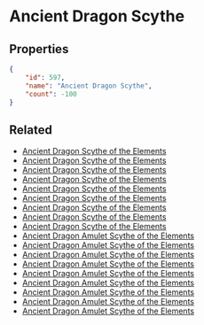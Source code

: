 # Ancient Dragon Scythe

<no description available>

## Properties

```json
{
    "id": 597,
    "name": "Ancient Dragon Scythe",
    "count": -100
}
```

## Related

- [Ancient Dragon Scythe of the Elements](../items/18164-ancient-dragon-scythe-of-the-elements.md)
- [Ancient Dragon Scythe of the Elements](../items/18165-ancient-dragon-scythe-of-the-elements.md)
- [Ancient Dragon Scythe of the Elements](../items/18166-ancient-dragon-scythe-of-the-elements.md)
- [Ancient Dragon Scythe of the Elements](../items/18167-ancient-dragon-scythe-of-the-elements.md)
- [Ancient Dragon Scythe of the Elements](../items/18168-ancient-dragon-scythe-of-the-elements.md)
- [Ancient Dragon Scythe of the Elements](../items/18169-ancient-dragon-scythe-of-the-elements.md)
- [Ancient Dragon Scythe of the Elements](../items/18170-ancient-dragon-scythe-of-the-elements.md)
- [Ancient Dragon Scythe of the Elements](../items/18171-ancient-dragon-scythe-of-the-elements.md)
- [Ancient Dragon Scythe of the Elements](../items/18172-ancient-dragon-scythe-of-the-elements.md)
- [Ancient Dragon Amulet Scythe of the Elements](../items/18174-ancient-dragon-amulet-scythe-of-the-elements.md)
- [Ancient Dragon Amulet Scythe of the Elements](../items/18175-ancient-dragon-amulet-scythe-of-the-elements.md)
- [Ancient Dragon Amulet Scythe of the Elements](../items/18176-ancient-dragon-amulet-scythe-of-the-elements.md)
- [Ancient Dragon Amulet Scythe of the Elements](../items/18177-ancient-dragon-amulet-scythe-of-the-elements.md)
- [Ancient Dragon Amulet Scythe of the Elements](../items/18178-ancient-dragon-amulet-scythe-of-the-elements.md)
- [Ancient Dragon Amulet Scythe of the Elements](../items/18179-ancient-dragon-amulet-scythe-of-the-elements.md)
- [Ancient Dragon Amulet Scythe of the Elements](../items/18180-ancient-dragon-amulet-scythe-of-the-elements.md)
- [Ancient Dragon Amulet Scythe of the Elements](../items/18181-ancient-dragon-amulet-scythe-of-the-elements.md)
- [Ancient Dragon Amulet Scythe of the Elements](../items/18182-ancient-dragon-amulet-scythe-of-the-elements.md)

